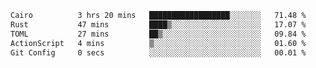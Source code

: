 <!--START_SECTION:waka-->

```txt
Cairo          3 hrs 20 mins   ██████████████████░░░░░░░   71.48 %
Rust           47 mins         ████▒░░░░░░░░░░░░░░░░░░░░   17.07 %
TOML           27 mins         ██▒░░░░░░░░░░░░░░░░░░░░░░   09.84 %
ActionScript   4 mins          ▒░░░░░░░░░░░░░░░░░░░░░░░░   01.60 %
Git Config     0 secs          ░░░░░░░░░░░░░░░░░░░░░░░░░   00.01 %
```

<!--END_SECTION:waka-->